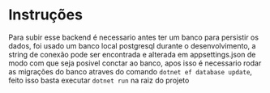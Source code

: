 # Instruções
Para subir esse backend é necessario antes ter um banco para persistir os dados, foi usado um banco local postgresql durante o desenvolvimento, a string de conexão pode ser encontrada e alterada em appsettings.json de modo com que seja posivel conctar ao banco, apos isso é necessario rodar as migrações do banco atraves do comando `dotnet ef database update`, feito isso basta executar `dotnet run` na raiz do projeto